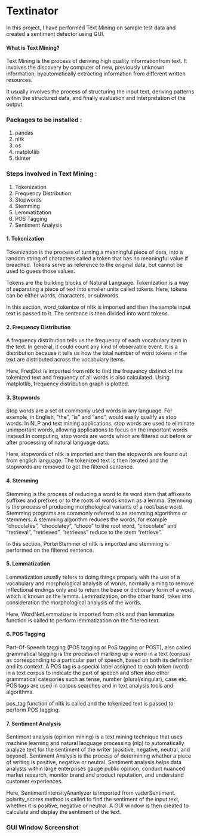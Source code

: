 # Textinator


In this project, I have performed Text Mining on sample test data and created a sentiment detector using GUI.

#### What is Text Mining?

Text Mining is the process of deriving high quality informationfrom text. It involves the discovery by computer of new, previously unknown information, byautomatically extracting information from different written resources.

It usually involves the process of structuring the input text, deriving patterns within the structured data, and finally evaluation and interpretation of the output.

### Packages to be installed :
1. pandas
2. nltk
3. os
4. matplotlib
5. tkinter


### Steps involved in Text Mining :
1. Tokenization
2. Frequency Distribution
3. Stopwords
4. Stemming
5. Lemmatization
6. POS Tagging
7. Sentiment Analysis


#### 1. Tokenization


Tokenization is the process of turning a meaningful piece of data, into a random string of characters called a token that has no meaningful value if breached. Tokens serve as reference to the original data, but cannot be used to guess those values. 

Tokens are the building blocks of Natural Language. Tokenization is a way of separating a piece of text into smaller units called tokens. Here, tokens can be either words, characters, or subwords.

In this section, word_tokenize of nltk is imported and then the sample input text is passed to it. The sentence is then divided into word tokens.



#### 2. Frequency Distribution

A frequency distribution tells us the frequency of each vocabulary item in the text. In general, it could count any kind of observable event. It is a distribution because it tells us how the total number of word tokens in the text are distributed across the vocabulary items.

Here, FreqDist is imported from nltk to find the frequency distinct of the tokenized text and frequency of all words is also calculated. Using matplotlib, frequency distribution graph is plotted.



#### 3. Stopwords

Stop words are a set of commonly used words in any language. For example, in English, “the”, “is” and “and”, would easily qualify as stop words. In NLP and text mining applications, stop words are used to eliminate unimportant words, allowing applications to focus on the important words instead.In computing, stop words are words which are filtered out before or after processing of natural language data.

Here, stopwords of nltk is imported and then the stopwords are found out from english language. The tokenized text is then iterated and the stopwords are removed to get the filtered sentence.



#### 4. Stemming

Stemming is the process of reducing a word to its word stem that affixes to suffixes and prefixes or to the roots of words known as a lemma. Stemming is the process of producing morphological variants of a root/base word. Stemming programs are commonly referred to as stemming algorithms or stemmers. A stemming algorithm reduces the words, for example “chocolates”, “chocolatey”, “choco” to the root word, “chocolate” and “retrieval”, “retrieved”, “retrieves” reduce to the stem “retrieve”. 

In this section, PorterStemmer of nltk is imported and stemming is performed on the filtered sentence. 



#### 5. Lemmatization

Lemmatization usually refers to doing things properly with the use of a vocabulary and morphological analysis of words, normally aiming to remove inflectional endings only and to return the base or dictionary form of a word, which is known as the lemma. Lemmatization, on the other hand, takes into consideration the morphological analysis of the words.

Here, WordNetLemmatizer is imported from nltk and then lemmatize function is called to perform lemmatization on the filtered text.



#### 6. POS Tagging

Part-Of-Speech tagging (POS tagging or PoS tagging or POST), also called grammatical tagging is the process of marking up a word in a text (corpus) as corresponding to a particular part of speech, based on both its definition and its context. A POS tag is a special label assigned to each token (word) in a text corpus to indicate the part of speech and often also other grammatical categories such as tense, number (plural/singular), case etc. POS tags are used in corpus searches and in text analysis tools and algorithms.

pos_tag function of nltk is called and the tokenized text is passed to perform POS tagging.



#### 7. Sentiment Analysis

Sentiment analysis (opinion mining) is a text mining technique that uses machine learning and natural language processing (nlp) to automatically analyze text for the sentiment of the writer (positive, negative, neutral, and beyond). Sentiment Analysis is the process of determining whether a piece of writing is positive, negative or neutral. Sentiment analysis helps data analysts within large enterprises gauge public opinion, conduct nuanced market research, monitor brand and product reputation, and understand customer experiences.

Here, SentimentIntensityAnanlyzer is imported from vaderSentiment. polarity_scores method is called to find the sentiment of the input text, whether it is positive, negative or neutral. A GUI window is then created to calculate and display the sentiment of the text.


### GUI Window Screenshot


